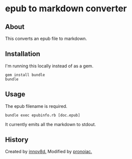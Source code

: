 # epub to markdown converter

## About
This converts an epub file to markdown.

## Installation
I'm running this locally instead of as a gem.

```
gem install bundle
bundle
```

## Usage
The epub filename is required.
```
bundle exec epubinfo.rb [doc.epub]
```

It currently emits all the markdown to stdout.

## History
Created by [innov8d.](https://github.com/innov8d/epub)
Modified by [pronoiac.](https://github.com/pronoiac)